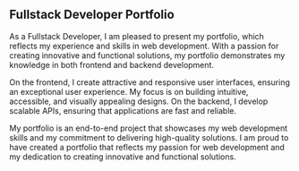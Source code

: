 ## Fullstack Developer Portfolio

As a Fullstack Developer, I am pleased to present my portfolio, which reflects my experience and skills in web development. With a passion for creating innovative and functional solutions, my portfolio demonstrates my knowledge in both frontend and backend development.

On the frontend, I create attractive and responsive user interfaces, ensuring an exceptional user experience. My focus is on building intuitive, accessible, and visually appealing designs. On the backend, I develop scalable APIs, ensuring that applications are fast and reliable.

My portfolio is an end-to-end project that showcases my web development skills and my commitment to delivering high-quality solutions. I am proud to have created a portfolio that reflects my passion for web development and my dedication to creating innovative and functional solutions.
